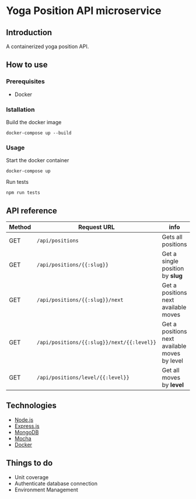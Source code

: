 # Yoga Position API microservice

## Introduction

A containerized yoga position API. 

## How to use

### Prerequisites

* Docker

### Istallation

Build the docker image

```
docker-compose up --build
```

### Usage

Start the docker container

```
docker-compose up
```

Run tests

```
npm run tests
```

## API reference

| Method | 			Request URL | 		info    |
| ------------- | ------------- | ------------- |
| GET | ```/api/positions``` | Gets all positions |
| GET | ```/api/positions/{{:slug}}```  | Get a single position by **slug** |
| GET | ```/api/positions/{{:slug}}/next```  | Get a positions next available moves |
| GET | ```/api/positions/{{:slug}}/next/{{:level}}```  | Get a positions next available moves by level |
| GET | ```/api/positions/level/{{:level}}```  | Get all moves by **level** |


## Technologies

* [ Node.js ](https://nodejs.org/en/)
* [Express.js](https://expressjs.com/)
* [MongoDB](https://www.mongodb.com/)
* [Mocha](https://mochajs.org/)
* [Docker](https://www.docker.com/)


## Things to do

* Unit coverage
* Authenticate database connection
* Environment Management